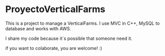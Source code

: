 # ProyectoVerticalFarms

This is a project to manage a VerticalFarms.
I use MVC in C++, MySQL to database and works with AWS.

I share my code because it´s possible that someone need it.

if you want to colaborate, you are welcome! :)

